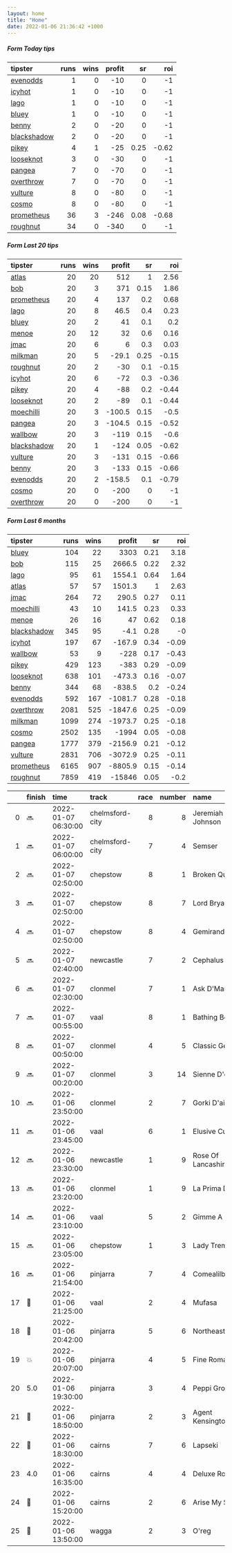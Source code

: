 ```yaml
---   
layout: home  
title: "Home"   
date: 2022-01-06 21:36:42 +1000  
---   
```



##### Form Today tips   

| tipster                                                         |   runs |   wins |   profit |   sr |   roi |
|:----------------------------------------------------------------|-------:|-------:|---------:|-----:|------:|
| [evenodds](https://mrwayneo.github.io/tips/evenodds.html)       |      1 |      0 |      -10 | 0    | -1    |
| [icyhot](https://mrwayneo.github.io/tips/icyhot.html)           |      1 |      0 |      -10 | 0    | -1    |
| [lago](https://mrwayneo.github.io/tips/lago.html)               |      1 |      0 |      -10 | 0    | -1    |
| [bluey](https://mrwayneo.github.io/tips/bluey.html)             |      1 |      0 |      -10 | 0    | -1    |
| [benny](https://mrwayneo.github.io/tips/benny.html)             |      2 |      0 |      -20 | 0    | -1    |
| [blackshadow](https://mrwayneo.github.io/tips/blackshadow.html) |      2 |      0 |      -20 | 0    | -1    |
| [pikey](https://mrwayneo.github.io/tips/pikey.html)             |      4 |      1 |      -25 | 0.25 | -0.62 |
| [looseknot](https://mrwayneo.github.io/tips/looseknot.html)     |      3 |      0 |      -30 | 0    | -1    |
| [pangea](https://mrwayneo.github.io/tips/pangea.html)           |      7 |      0 |      -70 | 0    | -1    |
| [overthrow](https://mrwayneo.github.io/tips/overthrow.html)     |      7 |      0 |      -70 | 0    | -1    |
| [vulture](https://mrwayneo.github.io/tips/vulture.html)         |      8 |      0 |      -80 | 0    | -1    |
| [cosmo](https://mrwayneo.github.io/tips/cosmo.html)             |      8 |      0 |      -80 | 0    | -1    |
| [prometheus](https://mrwayneo.github.io/tips/prometheus.html)   |     36 |      3 |     -246 | 0.08 | -0.68 |
| [roughnut](https://mrwayneo.github.io/tips/roughnut.html)       |     34 |      0 |     -340 | 0    | -1    |

##### Form Last 20 tips   

| tipster                                                         |   runs |   wins |   profit |   sr |   roi |
|:----------------------------------------------------------------|-------:|-------:|---------:|-----:|------:|
| [atlas](https://mrwayneo.github.io/tips/atlas.html)             |     20 |     20 |    512   | 1    |  2.56 |
| [bob](https://mrwayneo.github.io/tips/bob.html)                 |     20 |      3 |    371   | 0.15 |  1.86 |
| [prometheus](https://mrwayneo.github.io/tips/prometheus.html)   |     20 |      4 |    137   | 0.2  |  0.68 |
| [lago](https://mrwayneo.github.io/tips/lago.html)               |     20 |      8 |     46.5 | 0.4  |  0.23 |
| [bluey](https://mrwayneo.github.io/tips/bluey.html)             |     20 |      2 |     41   | 0.1  |  0.2  |
| [menoe](https://mrwayneo.github.io/tips/menoe.html)             |     20 |     12 |     32   | 0.6  |  0.16 |
| [jmac](https://mrwayneo.github.io/tips/jmac.html)               |     20 |      6 |      6   | 0.3  |  0.03 |
| [milkman](https://mrwayneo.github.io/tips/milkman.html)         |     20 |      5 |    -29.1 | 0.25 | -0.15 |
| [roughnut](https://mrwayneo.github.io/tips/roughnut.html)       |     20 |      2 |    -30   | 0.1  | -0.15 |
| [icyhot](https://mrwayneo.github.io/tips/icyhot.html)           |     20 |      6 |    -72   | 0.3  | -0.36 |
| [pikey](https://mrwayneo.github.io/tips/pikey.html)             |     20 |      4 |    -88   | 0.2  | -0.44 |
| [looseknot](https://mrwayneo.github.io/tips/looseknot.html)     |     20 |      2 |    -89   | 0.1  | -0.44 |
| [moechilli](https://mrwayneo.github.io/tips/moechilli.html)     |     20 |      3 |   -100.5 | 0.15 | -0.5  |
| [pangea](https://mrwayneo.github.io/tips/pangea.html)           |     20 |      3 |   -104.5 | 0.15 | -0.52 |
| [wallbow](https://mrwayneo.github.io/tips/wallbow.html)         |     20 |      3 |   -119   | 0.15 | -0.6  |
| [blackshadow](https://mrwayneo.github.io/tips/blackshadow.html) |     20 |      1 |   -124   | 0.05 | -0.62 |
| [vulture](https://mrwayneo.github.io/tips/vulture.html)         |     20 |      3 |   -131   | 0.15 | -0.66 |
| [benny](https://mrwayneo.github.io/tips/benny.html)             |     20 |      3 |   -133   | 0.15 | -0.66 |
| [evenodds](https://mrwayneo.github.io/tips/evenodds.html)       |     20 |      2 |   -158.5 | 0.1  | -0.79 |
| [cosmo](https://mrwayneo.github.io/tips/cosmo.html)             |     20 |      0 |   -200   | 0    | -1    |
| [overthrow](https://mrwayneo.github.io/tips/overthrow.html)     |     20 |      0 |   -200   | 0    | -1    |

##### Form Last 6 months   

| tipster                                                         |   runs |   wins |   profit |   sr |   roi |
|:----------------------------------------------------------------|-------:|-------:|---------:|-----:|------:|
| [bluey](https://mrwayneo.github.io/tips/bluey.html)             |    104 |     22 |   3303   | 0.21 |  3.18 |
| [bob](https://mrwayneo.github.io/tips/bob.html)                 |    115 |     25 |   2666.5 | 0.22 |  2.32 |
| [lago](https://mrwayneo.github.io/tips/lago.html)               |     95 |     61 |   1554.1 | 0.64 |  1.64 |
| [atlas](https://mrwayneo.github.io/tips/atlas.html)             |     57 |     57 |   1501.3 | 1    |  2.63 |
| [jmac](https://mrwayneo.github.io/tips/jmac.html)               |    264 |     72 |    290.5 | 0.27 |  0.11 |
| [moechilli](https://mrwayneo.github.io/tips/moechilli.html)     |     43 |     10 |    141.5 | 0.23 |  0.33 |
| [menoe](https://mrwayneo.github.io/tips/menoe.html)             |     26 |     16 |     47   | 0.62 |  0.18 |
| [blackshadow](https://mrwayneo.github.io/tips/blackshadow.html) |    345 |     95 |     -4.1 | 0.28 | -0    |
| [icyhot](https://mrwayneo.github.io/tips/icyhot.html)           |    197 |     67 |   -167.9 | 0.34 | -0.09 |
| [wallbow](https://mrwayneo.github.io/tips/wallbow.html)         |     53 |      9 |   -228   | 0.17 | -0.43 |
| [pikey](https://mrwayneo.github.io/tips/pikey.html)             |    429 |    123 |   -383   | 0.29 | -0.09 |
| [looseknot](https://mrwayneo.github.io/tips/looseknot.html)     |    638 |    101 |   -473.3 | 0.16 | -0.07 |
| [benny](https://mrwayneo.github.io/tips/benny.html)             |    344 |     68 |   -838.5 | 0.2  | -0.24 |
| [evenodds](https://mrwayneo.github.io/tips/evenodds.html)       |    592 |    167 |  -1081.7 | 0.28 | -0.18 |
| [overthrow](https://mrwayneo.github.io/tips/overthrow.html)     |   2081 |    525 |  -1847.6 | 0.25 | -0.09 |
| [milkman](https://mrwayneo.github.io/tips/milkman.html)         |   1099 |    274 |  -1973.7 | 0.25 | -0.18 |
| [cosmo](https://mrwayneo.github.io/tips/cosmo.html)             |   2502 |    135 |  -1994   | 0.05 | -0.08 |
| [pangea](https://mrwayneo.github.io/tips/pangea.html)           |   1777 |    379 |  -2156.9 | 0.21 | -0.12 |
| [vulture](https://mrwayneo.github.io/tips/vulture.html)         |   2831 |    706 |  -3072.9 | 0.25 | -0.11 |
| [prometheus](https://mrwayneo.github.io/tips/prometheus.html)   |   6165 |    907 |  -8805.9 | 0.15 | -0.14 |
| [roughnut](https://mrwayneo.github.io/tips/roughnut.html)       |   7859 |    419 | -15846   | 0.05 | -0.2  |

|    | finish            | time                | track           |   race |   number | name               |   odds | tipster             |
|---:|:------------------|:--------------------|:----------------|-------:|---------:|:-------------------|-------:|:--------------------|
|  0 | :soon:            | 2022-01-07 06:30:00 | chelmsford-city |      8 |        8 | Jeremiah Johnson   |   5.5  | looseknot           |
|  1 | :soon:            | 2022-01-07 06:00:00 | chelmsford-city |      7 |        4 | Semser             |   4.5  | vulture             |
|  2 | :soon:            | 2022-01-07 02:50:00 | chepstow        |      8 |        1 | Broken Quest       |   7    | pangea              |
|  3 | :soon:            | 2022-01-07 02:50:00 | chepstow        |      8 |        7 | Lord Bryan         |  21    | pangea              |
|  4 | :soon:            | 2022-01-07 02:50:00 | chepstow        |      8 |        4 | Gemirande          |   2.8  | vulture             |
|  5 | :soon:            | 2022-01-07 02:40:00 | newcastle       |      7 |        2 | Cephalus           |   2.2  | vulture             |
|  6 | :soon:            | 2022-01-07 02:30:00 | clonmel         |      7 |        1 | Ask D'Man          |   2.9  | overthrow           |
|  7 | :soon:            | 2022-01-07 00:55:00 | vaal            |      8 |        1 | Bathing Beauty     |   0    | vulture             |
|  8 | :soon:            | 2022-01-07 00:50:00 | clonmel         |      4 |        5 | Classic Getaway    |   1.6  | overthrow,lago      |
|  9 | :soon:            | 2022-01-07 00:20:00 | clonmel         |      3 |       14 | Sienne D'or        |   9    | looseknot           |
| 10 | :soon:            | 2022-01-06 23:50:00 | clonmel         |      2 |        7 | Gorki D'airy       |   2    | overthrow           |
| 11 | :soon:            | 2022-01-06 23:45:00 | vaal            |      6 |        1 | Elusive Current    |   0    | vulture,blackshadow |
| 12 | :soon:            | 2022-01-06 23:30:00 | newcastle       |      1 |        9 | Rose Of Lancashire |   7.5  | looseknot           |
| 13 | :soon:            | 2022-01-06 23:20:00 | clonmel         |      1 |        9 | La Prima Donna     |   2.1  | overthrow           |
| 14 | :soon:            | 2022-01-06 23:10:00 | vaal            |      5 |        2 | Gimme A Dream      |   0    | vulture             |
| 15 | :soon:            | 2022-01-06 23:05:00 | chepstow        |      1 |        3 | Lady Tremaine      |   2.6  | overthrow           |
| 16 | :soon:            | 2022-01-06 21:54:00 | pinjarra        |      7 |        4 | Comealilbitcloser  |   4.2  | benny,pangea        |
| 17 | :3rd_place_medal: | 2022-01-06 21:25:00 | vaal            |      2 |        4 | Mufasa             |   0    | vulture             |
| 18 | :2nd_place_medal: | 2022-01-06 20:42:00 | pinjarra        |      5 |        6 | Northeast Eagle    |   2.7  | pikey               |
| 19 | :boom:            | 2022-01-06 20:07:00 | pinjarra        |      4 |        5 | Fine Romance       |   1.38 | pikey               |
| 20 | 5.0               | 2022-01-06 19:30:00 | pinjarra        |      3 |        4 | Peppi Grove        |   5.5  | pikey               |
| 21 | :3rd_place_medal: | 2022-01-06 18:50:00 | pinjarra        |      2 |        3 | Agent Kensington   |   4    | pangea              |
| 22 | :2nd_place_medal: | 2022-01-06 18:30:00 | cairns          |      7 |        6 | Lapseki            |   3.8  | evenodds,overthrow  |
| 23 | 4.0               | 2022-01-06 16:35:00 | cairns          |      4 |        4 | Deluxe Rocker      |   1.95 | pangea              |
| 24 | :2nd_place_medal: | 2022-01-06 15:20:00 | cairns          |      2 |        6 | Arise My Son       |   3.5  | benny,icyhot        |
| 25 | :2nd_place_medal: | 2022-01-06 13:50:00 | wagga           |      2 |        3 | O'reg              |  16    | cosmo,bluey         |